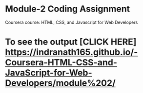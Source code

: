 # Module-2 Coding Assignment

Coursera course: HTML, CSS, and Javascript for Web Developers

# To see the output [CLICK HERE] https://indranath165.github.io/-Coursera-HTML-CSS-and-JavaScript-for-Web-Developers/module%202/
